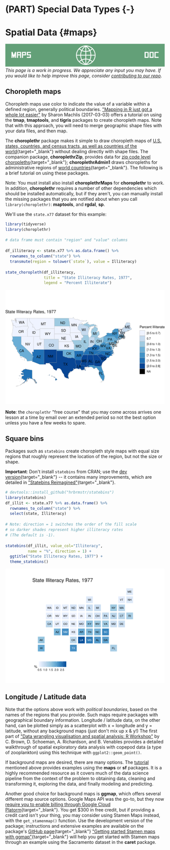 # (PART) Special Data Types {-}

# Spatial Data {#maps}

<!-- Under Construction Section
----------------------------------------------------------------------------- -->
![Maps](images/banners/banner_maps.png)
*This page is a work in progress. We appreciate any input you may have. If you would like to help improve this page, consider [contributing to our repo](contribute.html).*
<!-- ------------------------------------------------------------------------ -->


## Choropleth maps

Choropleth maps use color to indicate the value of a variable within a defined region, generally political boundaries. ["Mapping in R just got a whole lot easier"](https://www.computerworld.com/article/3175623/mapping-in-r-just-got-a-whole-lot-easier.html) by Sharon Machlis (2017-03-03) offers a tutorial on using the **tmap**, **tmaptools**, and **tigris** packages to create choropleth maps. Note that with this approach, you will need to merge geographic shape files with your data files, and then map. 


The **choroplethr** package makes it simple to draw choropleth maps of [U.S. states, countries, and census tracts, as well as countries of the world](https://arilamstein.com/documentation/choroplethr/reference/){target="_blank"} without dealing directly with shape files. The companion package, **choroplethrZip**, provides data for [zip code level choropleths](https://arilamstein.com/creating-zip-code-choropleths-choroplethrzip/){target="_blank"}; **choroplethrAdmin1** draws choropleths for administrative regions of [world countries](https://rdrr.io/cran/choroplethrAdmin1/man/get_admin1_countries.html){target="_blank"}. The following is a brief tutorial on using these packages.

Note: You must install also install **choroplethrMaps** for **choroplethr** to work.  In addition, **choroplethr** requires a number of other dependencies which should be installed automatically, but if they aren't, you can manually install the missing packages that you are notified about when you call `library(choroplethr)`: **maptools**, and **rgdal**, **sp**.

We'll use the `state.x77` dataset for this example:


```r
library(tidyverse)
library(choroplethr)

# data frame must contain "region" and "value" columns

df_illiteracy <- state.x77 %>% as.data.frame() %>% 
  rownames_to_column("state") %>% 
  transmute(region = tolower(`state`), value = Illiteracy)

state_choropleth(df_illiteracy,
                 title = "State Illiteracy Rates, 1977",
                 legend = "Percent Illiterate")
```

<img src="maps_files/figure-html/unnamed-chunk-1-1.png" width="672" />

**Note**: the `choroplethr` "free course" that you may come across arrives one lesson at a time by email over an extended period so not the best option unless you have a few weeks to spare.


## Square bins

Packages such as `statebins` create choropleth style maps with equal size regions that roughly represent the location of the region, but not the size or shape.

**Important**:  Don't install `statebins` from CRAN; use the [dev version](https://github.com/hrbrmstr/statebins){target="_blank"} -- it contains many improvements, which are detailed in ["Statebins Reimagined"](https://rud.is/b/2017/11/18/statebins-reimagined/#comment-19346){target="_blank"}.


```r
# devtools::install_github("hrbrmstr/statebins")
library(statebins)
df_illit <- state.x77 %>% as.data.frame() %>% 
  rownames_to_column("state") %>% 
  select(state, Illiteracy)

# Note: direction = 1 switches the order of the fill scale 
# so darker shades represent higher illiteracy rates
# (The default is -1).

statebins(df_illit, value_col="Illiteracy",
          name = "%", direction = 1) +
  ggtitle("State Illiteracy Rates, 1977") +
  theme_statebins()
```

<img src="maps_files/figure-html/unnamed-chunk-2-1.png" width="672" />

## Longitude / Latitude data 

Note that the options above work with *political boundaries*, based on the names of the regions that you provide. Such maps require packages with geographical boundary information. Longitude / latitude data, on the other hand, can be plotted simply as a scatterplot with x = longitude and y = latitude, without any background maps (just don't mix up x & y!) The first part of ["Data wrangling visualisation and spatial analysis: R Workshop"](http://www.seascapemodels.org/data/data-wrangling-spatial-course.html) by C. Brown, D. Schoeman, A. Richardson, and B. Venables provides a detailed walkthrough of spatial exploratory data analysis with copepod data (a type of zooplankton) using this technique with `ggplot2::geom_point()`. 

If background maps are desired, there are many options.  The [tutorial](http://www.seascapemodels.org/data/data-wrangling-spatial-course.html) mentioned above provides examples using the **maps** or **sf** packages. It is a highly recommended resource as it covers much of the data science pipeline from the context of the problem to obtaining data, cleaning and transforming it, exploring the data, and finally modeling and predicting.

Another good choice for background maps is **ggmap**, which offers several different map source options.  Google Maps API was the go-to, but they now [require you to enable billing through Google Cloud Platorm](https://cloud.google.com/free/){target="_blank"}.  You get $300 in free credit, but if providing a credit card isn't your thing, you may consider using Stamen Maps instead, with the `get_stamenmap()` function. Use the development version of the package; instructions and extensive examples are available on the package's [GitHub page](https://github.com/dkahle/ggmap){target="_blank"} ["Getting started Stamen maps with ggmap"](https://statisticaloddsandends.wordpress.com/2018/10/25/getting-started-stamen-maps-with-ggmap/){target="_blank"} will help you get started with Stamen maps through an example using the Sacramento dataset in the **caret** package.
